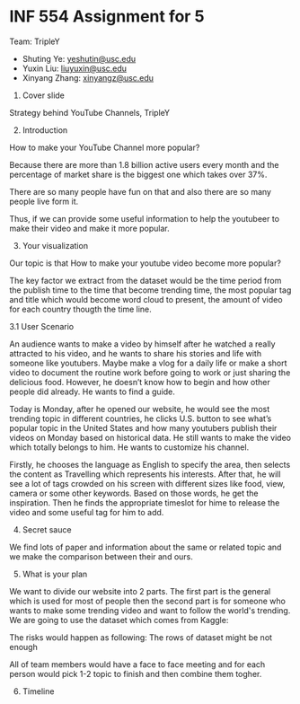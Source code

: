 # INF 554 Assignment for 5

Team: TripleY 
- Shuting Ye: yeshutin@usc.edu
- Yuxin Liu: liuyuxin@usc.edu
- Xinyang Zhang: xinyangz@usc.edu

1. Cover slide

Strategy behind YouTube Channels, TripleY

2. Introduction

How to make your YouTube Channel more popular?

Because there are more than 1.8 billion active users every month and the percentage of market share is the biggest one which takes over 37%. 

There are so many people have fun on that and also there are so many people live form it. 

Thus, if we can provide some useful information to help the youtubeer to make their video and make it more popular.  


3. Your visualization

Our topic is that How to make your youtube video become more popular?

The key factor we extract from the dataset would be the time period from the publish time to the time that become trending time, the most popular tag and title which would become word cloud to present, the amount of video for each country thougth the time line.

3.1 User Scenario

An audience wants to make a video by himself after he watched a really attracted to his video, and he wants to share his stories and life with someone like youtubers. Maybe make a vlog for a daily life or make a short video to document the routine work before going to work or just sharing the delicious food. However, he doesn’t know how to begin and how other people did already. He wants to find a guide. 

Today is Monday, after he opened our website, he would see the most trending topic in different countries, he clicks U.S. button to see what’s popular topic in the United States and how many youtubers publish their videos on Monday based on historical data. He still wants to make the video which totally belongs to him. He wants to customize his channel.

Firstly, he chooses the language as English to specify the area, then selects the content as Travelling which represents his interests. After that, he will see a lot of tags crowded on his screen with different sizes like food, view, camera or some other keywords. Based on those words, he get the inspiration. Then he finds the appropriate timeslot for hime to release the video and some useful tag for him to add.

4. Secret sauce

We find lots of paper and information about the same or related topic and we make the comparison between their and ours.


5. What is your plan

We want to divide our website into 2 parts. The first part is the general which is used for most of people then the second part is for someone who wants to make some trending video and want to follow the world's trending.
We are going to use the dataset which comes from Kaggle: 

The risks would happen as following: The rows of dataset might be not enough

All of team members would have a face to face meeting and for each person would pick 1-2 topic to finish and then combine them togher.

6. Timeline

